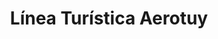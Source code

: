 ---
title: "Línea Turística Aerotuy"
url: /caracas/linea-turistica-aerotuy/
shop: agencia de viajes
---